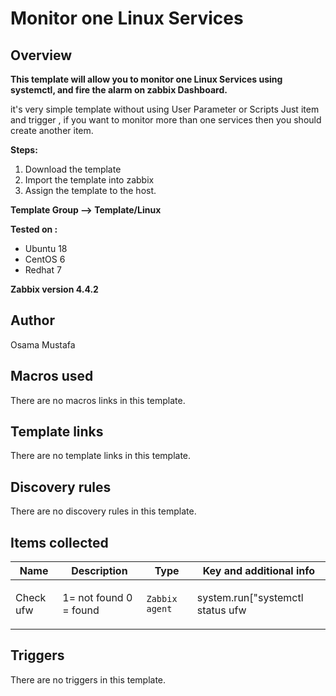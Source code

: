 # Monitor one Linux Services

## Overview

**This template will allow you to monitor one Linux Services using systemctl, and fire the alarm on zabbix Dashboard.**


it's very simple template without using User Parameter or Scripts Just item and trigger , if you want to monitor more than one services then you should create another item.


**Steps:**


1. Download the template
2. Import the template into zabbix
3. Assign the template to the host.


 


**Template Group --> Template/Linux**


**Tested on :** 


* Ubuntu 18
* CentOS 6
* Redhat 7


**Zabbix version 4.4.2**


 

## Author

Osama Mustafa

## Macros used

There are no macros links in this template.

## Template links

There are no template links in this template.

## Discovery rules

There are no discovery rules in this template.

## Items collected

|Name|Description|Type|Key and additional info|
|----|-----------|----|----|
|Check ufw|<p>1= not found 0 = found</p>|`Zabbix agent`|system.run["systemctl status ufw | grep -q running;echo $?"]<p>Update: 10s</p>|
## Triggers

There are no triggers in this template.


